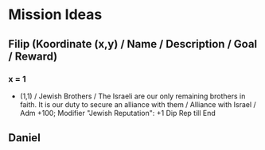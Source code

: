 # Mission Ideas

## Filip (Koordinate (x,y) / Name / Description / Goal / Reward)

### x = 1

* (1,1) / Jewish Brothers / The Israeli are our only remaining brothers in faith. It is our duty to secure an alliance with them / Alliance with Israel / Adm +100; Modifier "Jewish Reputation": +1 Dip Rep till End

## Daniel
